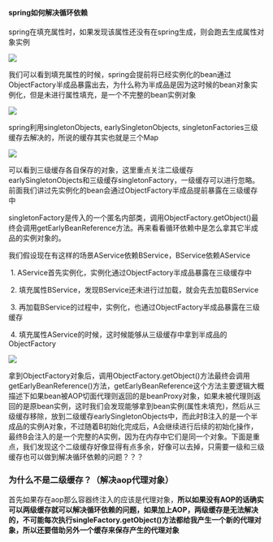#### spring如何解决循环依赖

spring在填充属性时，如果发现该属性还没有在spring生成，则会跑去生成属性对象实例

![](../../img/1.png)

我们可以看到填充属性的时候，spring会提前将已经实例化的bean通过ObjectFactory半成品暴露出去，为什么称为半成品是因为这时候的bean对象实例化，但是未进行属性填充，是一个不完整的bean实例对象

![](../../img/2.png)

spring利用singletonObjects, earlySingletonObjects, singletonFactories三级缓存去解决的，所说的缓存其实也就是三个Map

![](../../img/3.png)

可以看到三级缓存各自保存的对象，这里重点关注二级缓存earlySingletonObjects和三级缓存singletonFactory，一级缓存可以进行忽略。前面我们讲过先实例化的bean会通过ObjectFactory半成品提前暴露在三级缓存中

singletonFactory是传入的一个匿名内部类，调用ObjectFactory.getObject()最终会调用getEarlyBeanReference方法。再来看看循环依赖中是怎么拿其它半成品的实例对象的。

  我们假设现在有这样的场景AService依赖BService，BService依赖AService

​    1. AService首先实例化，实例化通过ObjectFactory半成品暴露在三级缓存中

​    2. 填充属性BService，发现BService还未进行过加载，就会先去加载BService

​    3. 再加载BService的过程中，实例化，也通过ObjectFactory半成品暴露在三级缓存

​    4. 填充属性AService的时候，这时候能够从三级缓存中拿到半成品的ObjectFactory

![](../../img/4.png)

拿到ObjectFactory对象后，调用ObjectFactory.getObject()方法最终会调用getEarlyBeanReference()方法，getEarlyBeanReference这个方法主要逻辑大概描述下如果bean被AOP切面代理则返回的是beanProxy对象，如果未被代理则返回的是原bean实例，这时我们会发现能够拿到bean实例(属性未填充)，然后从三级缓存移除，放到二级缓存earlySingletonObjects中，而此时B注入的是一个半成品的实例A对象，不过随着B初始化完成后，A会继续进行后续的初始化操作，最终B会注入的是一个完整的A实例，因为在内存中它们是同一个对象。下面是重点，我们发现这个二级缓存好像显得有点多余，好像可以去掉，只需要一级和三级缓存也可以做到解决循环依赖的问题？？？

### 为什么不是二级缓存？（解决aop代理对象）

首先如果存在aop那么容器终注入的应该是代理对象，**所以如果没有AOP的话确实可以两级缓存就可以解决循环依赖的问题，如果加上AOP，两级缓存是无法解决的，不可能每次执行singleFactory.getObject()方法都给我产生一个新的代理对象，所以还要借助另外一个缓存来保存产生的代理对象**

